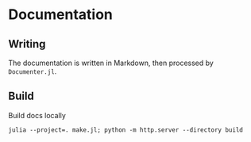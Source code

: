 # Documentation

## Writing

The documentation is written in Markdown, then processed by `Documenter.jl`.

## Build

Build docs locally

```shell
julia --project=. make.jl; python -m http.server --directory build
```
